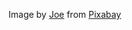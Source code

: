 Image by <a href="https://pixabay.com/users/jplenio-7645255/?utm_source=link-attribution&utm_medium=referral&utm_campaign=image&utm_content=3795205">Joe</a> from <a href="https://pixabay.com//?utm_source=link-attribution&utm_medium=referral&utm_campaign=image&utm_content=3795205">Pixabay</a>